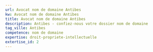 ```yaml
---
url: Avocat nom de domaine Antibes
kw: Avocat nom de domaine Antibes
title: Avocat nom de domaine Antibes
description: Antibes - confiez-nous votre dossier nom de domaine
tag_ville: Antibes
competence: nom de domaine
expertise: droit-propriete-intellectuelle
extertise_id: 2
---
```

